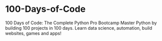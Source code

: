 # 100-Days-of-Code
100 Days of Code: The Complete Python Pro Bootcamp Master Python by building 100 projects in 100 days. Learn data science, automation, build websites, games and apps!
